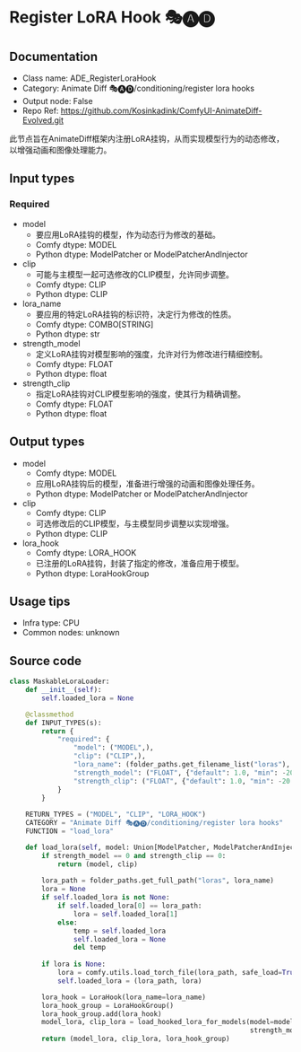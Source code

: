 # Register LoRA Hook 🎭🅐🅓
## Documentation
- Class name: ADE_RegisterLoraHook
- Category: Animate Diff 🎭🅐🅓/conditioning/register lora hooks
- Output node: False
- Repo Ref: https://github.com/Kosinkadink/ComfyUI-AnimateDiff-Evolved.git

此节点旨在AnimateDiff框架内注册LoRA挂钩，从而实现模型行为的动态修改，以增强动画和图像处理能力。

## Input types
### Required
- model
    - 要应用LoRA挂钩的模型，作为动态行为修改的基础。
    - Comfy dtype: MODEL
    - Python dtype: ModelPatcher or ModelPatcherAndInjector
- clip
    - 可能与主模型一起可选修改的CLIP模型，允许同步调整。
    - Comfy dtype: CLIP
    - Python dtype: CLIP
- lora_name
    - 要应用的特定LoRA挂钩的标识符，决定行为修改的性质。
    - Comfy dtype: COMBO[STRING]
    - Python dtype: str
- strength_model
    - 定义LoRA挂钩对模型影响的强度，允许对行为修改进行精细控制。
    - Comfy dtype: FLOAT
    - Python dtype: float
- strength_clip
    - 指定LoRA挂钩对CLIP模型影响的强度，使其行为精确调整。
    - Comfy dtype: FLOAT
    - Python dtype: float

## Output types
- model
    - Comfy dtype: MODEL
    - 应用LoRA挂钩后的模型，准备进行增强的动画和图像处理任务。
    - Python dtype: ModelPatcher or ModelPatcherAndInjector
- clip
    - Comfy dtype: CLIP
    - 可选修改后的CLIP模型，与主模型同步调整以实现增强。
    - Python dtype: CLIP
- lora_hook
    - Comfy dtype: LORA_HOOK
    - 已注册的LoRA挂钩，封装了指定的修改，准备应用于模型。
    - Python dtype: LoraHookGroup

## Usage tips
- Infra type: CPU
- Common nodes: unknown

## Source code
```python
class MaskableLoraLoader:
    def __init__(self):
        self.loaded_lora = None

    @classmethod
    def INPUT_TYPES(s):
        return {
            "required": {
                "model": ("MODEL",),
                "clip": ("CLIP",),
                "lora_name": (folder_paths.get_filename_list("loras"), ),
                "strength_model": ("FLOAT", {"default": 1.0, "min": -20.0, "max": 20.0, "step": 0.01}),
                "strength_clip": ("FLOAT", {"default": 1.0, "min": -20.0, "max": 20.0, "step": 0.01}),
            }
        }
    
    RETURN_TYPES = ("MODEL", "CLIP", "LORA_HOOK")
    CATEGORY = "Animate Diff 🎭🅐🅓/conditioning/register lora hooks"
    FUNCTION = "load_lora"

    def load_lora(self, model: Union[ModelPatcher, ModelPatcherAndInjector], clip: CLIP, lora_name: str, strength_model: float, strength_clip: float):
        if strength_model == 0 and strength_clip == 0:
            return (model, clip)
        
        lora_path = folder_paths.get_full_path("loras", lora_name)
        lora = None
        if self.loaded_lora is not None:
            if self.loaded_lora[0] == lora_path:
                lora = self.loaded_lora[1]
            else:
                temp = self.loaded_lora
                self.loaded_lora = None
                del temp
        
        if lora is None:
            lora = comfy.utils.load_torch_file(lora_path, safe_load=True)
            self.loaded_lora = (lora_path, lora)

        lora_hook = LoraHook(lora_name=lora_name)
        lora_hook_group = LoraHookGroup()
        lora_hook_group.add(lora_hook)
        model_lora, clip_lora = load_hooked_lora_for_models(model=model, clip=clip, lora=lora, lora_hook=lora_hook,
                                                            strength_model=strength_model, strength_clip=strength_clip)
        return (model_lora, clip_lora, lora_hook_group)